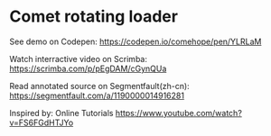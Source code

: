 # Comet rotating loader

See demo on Codepen: https://codepen.io/comehope/pen/YLRLaM

Watch interractive video on Scrimba: https://scrimba.com/p/pEgDAM/cGynQUa

Read annotated source on Segmentfault(zh-cn): https://segmentfault.com/a/1190000014916281

Inspired by: Online Tutorials https://www.youtube.com/watch?v=FS6FGdHTJYo
